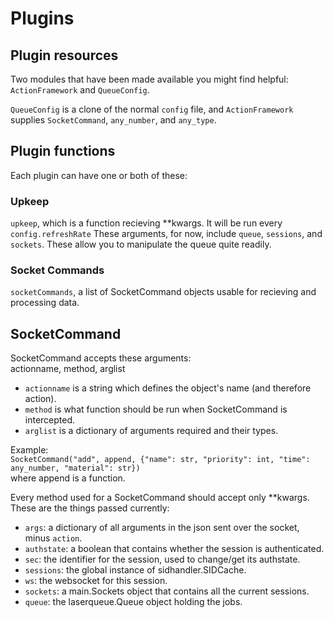# Plugins

## Plugin resources
Two modules that have been made available you might find helpful:  
`ActionFramework` and `QueueConfig`.

`QueueConfig` is a clone of the normal `config` file, and `ActionFramework` supplies `SocketCommand`, `any_number`, and `any_type`.  

## Plugin functions
Each plugin can have one or both of these:
### Upkeep
`upkeep`, which is a function recieving **kwargs. It will be run every `config.refreshRate` These arguments, for now, include `queue`, `sessions`, and `sockets`. These allow you to manipulate the queue quite readily.
### Socket Commands
`socketCommands`, a list of SocketCommand objects usable for recieving and processing data.

## SocketCommand
SocketCommand accepts these arguments:  
actionname, method, arglist
* `actionname` is a string which defines the object's name (and therefore action).
* `method` is what function should be run when SocketCommand is intercepted.
* `arglist` is a dictionary of arguments required and their types.

Example:  
`SocketCommand("add", append, {"name": str, "priority": int, "time": any_number, "material": str})`  
where append is a function.  

Every method used for a SocketCommand should accept only **kwargs. These are the things passed currently:
* `args`: a dictionary of all arguments in the json sent over the socket, minus `action`.
* `authstate`: a boolean that contains whether the session is authenticated.
* `sec`: the identifier for the session, used to change/get its authstate.
* `sessions`: the global instance of sidhandler.SIDCache.
* `ws`: the websocket for this session.
* `sockets`: a main.Sockets object that contains all the current sessions.
* `queue`: the laserqueue.Queue object holding the jobs.